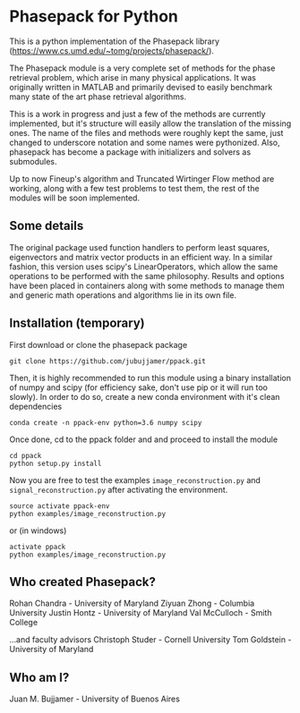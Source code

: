 # Phasepack for Python

This is a python implementation of the Phasepack library (https://www.cs.umd.edu/~tomg/projects/phasepack/).

The Phasepack module is a very complete set of methods for the phase retrieval problem, which arise in many physical applications. It  was originally written in MATLAB and primarily devised to easily benchmark many state of the art phase retrieval algorithms.

This is a work in progress and just a few of the methods are currently implemented, but it's structure will easily allow the translation of the missing ones. The name of the files and methods were roughly kept the same, just changed to underscore notation and some names were pythonized. Also, phasepack has become a package with initializers and solvers as submodules.

Up to now Fineup's algorithm and Truncated Wirtinger Flow method are working, along with a few test problems to test them, the rest of the modules will be soon implemented.

## Some details

The original package used function handlers to perform least squares, eigenvectors and matrix vector products in an efficient way. In a similar fashion, this version uses scipy's LinearOperators, which allow the same operations to be performed with the same philosophy. Results and options have been placed in containers along with some methods to manage them and generic math operations and algorithms lie in its own file.

## Installation (temporary)

First download or clone the phasepack package

```
git clone https://github.com/jubujjamer/ppack.git
```

Then, it is highly recommended to run this module using a binary installation of numpy and scipy (for efficiency sake, don't use pip or it will run too slowly). In order to do so, create a new conda environment with it's clean dependencies
```
conda create -n ppack-env python=3.6 numpy scipy
```
Once done, cd to the ppack folder and and proceed to install the module
```
cd ppack
python setup.py install
```
Now you are free to test the examples `image_reconstruction.py` and `signal_reconstruction.py` after activating the environment.
```
source activate ppack-env
python examples/image_reconstruction.py
```
or (in windows)
```
activate ppack
python examples/image_reconstruction.py
```
## Who created Phasepack?

Rohan Chandra - University of Maryland 
Ziyuan Zhong - Columbia University 
Justin Hontz - University of Maryland 
Val McCulloch - Smith College

…and faculty advisors
Christoph Studer - Cornell University 
Tom Goldstein - University of Maryland 

## Who am I?

Juan M. Bujjamer - University of Buenos Aires

